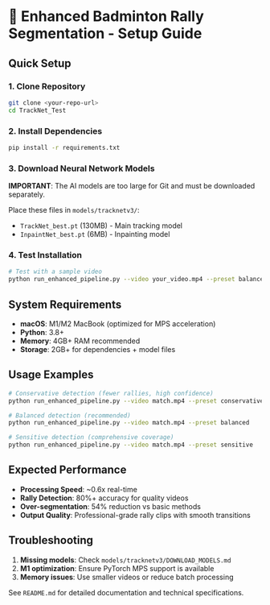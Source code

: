 # 🎾 Enhanced Badminton Rally Segmentation - Setup Guide

## Quick Setup

### 1. Clone Repository
```bash
git clone <your-repo-url>
cd TrackNet_Test
```

### 2. Install Dependencies
```bash
pip install -r requirements.txt
```

### 3. Download Neural Network Models

**IMPORTANT**: The AI models are too large for Git and must be downloaded separately.

Place these files in `models/tracknetv3/`:
- `TrackNet_best.pt` (130MB) - Main tracking model
- `InpaintNet_best.pt` (6MB) - Inpainting model

### 4. Test Installation
```bash
# Test with a sample video
python run_enhanced_pipeline.py --video your_video.mp4 --preset balanced
```

## System Requirements

- **macOS**: M1/M2 MacBook (optimized for MPS acceleration)
- **Python**: 3.8+
- **Memory**: 4GB+ RAM recommended
- **Storage**: 2GB+ for dependencies + model files

## Usage Examples

```bash
# Conservative detection (fewer rallies, high confidence)
python run_enhanced_pipeline.py --video match.mp4 --preset conservative

# Balanced detection (recommended)
python run_enhanced_pipeline.py --video match.mp4 --preset balanced

# Sensitive detection (comprehensive coverage)
python run_enhanced_pipeline.py --video match.mp4 --preset sensitive
```

## Expected Performance

- **Processing Speed**: ~0.6x real-time
- **Rally Detection**: 80%+ accuracy for quality videos
- **Over-segmentation**: 54% reduction vs basic methods
- **Output Quality**: Professional-grade rally clips with smooth transitions

## Troubleshooting

1. **Missing models**: Check `models/tracknetv3/DOWNLOAD_MODELS.md`
2. **M1 optimization**: Ensure PyTorch MPS support is available
3. **Memory issues**: Use smaller videos or reduce batch processing

See `README.md` for detailed documentation and technical specifications. 